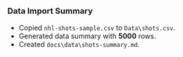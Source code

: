 ### Data Import Summary

- Copied `nhl-shots-sample.csv` to `Data\shots.csv`.
- Generated data summary with **5000** rows.
- Created `docs\data\shots-summary.md`.